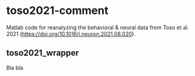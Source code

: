# toso2021-comment

Matlab code for reanalyzing the behavioral & neural data from Toso et al. 2021 (https://doi.org/10.1016/j.neuron.2021.08.020).

## toso2021_wrapper

Bla bla
